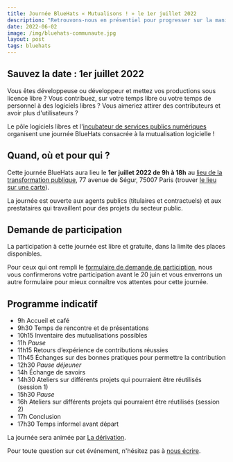 ```yaml
---
title: Journée BlueHats « Mutualisons ! » le 1er juillet 2022
description: "Retrouvons-nous en présentiel pour progresser sur la manière de rendre nos productions logicielles plus collaboratives et augmenter leurs réutilisations dans l'administration."
date: 2022-06-02
image: /img/bluehats-communaute.jpg
layout: post
tags: bluehats
---
```


## Sauvez la date : 1er juillet 2022

Vous êtes développeuse ou développeur et mettez vos productions sous licence libre ?  Vous contribuez, sur votre temps libre ou votre temps de personnel à des logiciels libres ?  Vous aimeriez attirer des contributeurs et avoir plus d'utilisateurs ?

Le pôle logiciels libres et l'[incubateur de services publics numériques](https://beta.gouv.fr) organisent une journée BlueHats consacrée à la mutualisation logicielle !

## Quand, où et pour qui ?

Cette journée BlueHats aura lieu le **1er juillet 2022 de 9h à 18h** au [lieu de la transformation publique](https://www.modernisation.gouv.fr/diffuser-linnovation-publique/le-lieu-de-la-transformation-publique), 77 avenue de Ségur, 75007 Paris (trouver [le lieu sur une carte](https://osm.org/go/0BOdStupT?node=1943846151)).

La journée est ouverte aux agents publics (titulaires et contractuels) et aux prestataires qui travaillent pour des projets du secteur public.

## Demande de participation

La participation à cette journée est libre et gratuite, dans la limite des places disponibles.

Pour ceux qui ont rempli le [formulaire de demande de particiption](https://framaforms.org/1er-juillet-2022-journee-bluehats-mutualisons-demande-de-participation-1654151829), nous vous confirmerons votre participation avant le 20 juin et vous enverrons un autre formulaire pour mieux connaître vos attentes pour cette journée.

## Programme indicatif

- 9h Accueil et café
- 9h30 Temps de rencontre et de présentations
- 10h15 Inventaire des mutualisations possibles
- 11h *Pause*
- 11h15 Retours d’expérience de contributions réussies
- 11h45 Échanges sur des bonnes pratiques pour permettre la contribution
- 12h30 *Pause déjeuner*
- 14h Échange de savoirs
- 14h30 Ateliers sur différents projets qui pourraient être réutilisés (session 1)
- 15h30 *Pause*
- 16h Ateliers sur différents projets qui pourraient être réutilisés (session 2)
- 17h Conclusion
- 17h30 Temps informel avant départ

La journée sera animée par [La dérivation](https://dérivation.fr).

Pour toute question sur cet événement, n'hésitez pas à [nous écrire](mailto:contact@code.gouv.fr).
